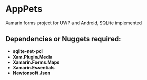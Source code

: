 # AppPets
Xamarin forms project for UWP and Android, SQLite implemented

## Dependencies or Nuggets required:
- **sqlite-net-pcl**
- **Xam.Plugin.Media**
- **Xamarin.Forms.Maps**
- **Xamarin.Essentials**
- **Newtonsoft.Json**
